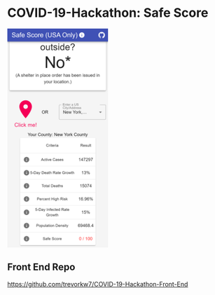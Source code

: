# COVID-19-Hackathon: Safe Score
<img src="/demo_img.png" height="500">

## Front End Repo
https://github.com/trevorkw7/COVID-19-Hackathon-Front-End
